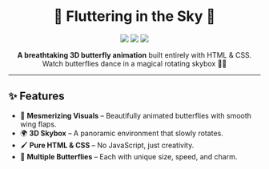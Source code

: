 <h1 align="center">🦋 Fluttering in the Sky 🌌</h1>

<p align="center">
  <img src="https://img.shields.io/badge/HTML-5-orange?logo=html5&logoColor=white" />
  <img src="https://img.shields.io/badge/CSS-3-blue?logo=css3&logoColor=white" />
  <img src="https://img.shields.io/badge/Animation-3D-green" />
</p>

<p align="center">
  <b>A breathtaking 3D butterfly animation</b> built entirely with HTML & CSS.  
  Watch butterflies dance in a magical rotating skybox 🌈✨
</p>

---

## ✨ Features
- 🎨 **Mesmerizing Visuals** – Beautifully animated butterflies with smooth wing flaps.
- 🌍 **3D Skybox** – A panoramic environment that slowly rotates.
- 🖌 **Pure HTML & CSS** – No JavaScript, just creativity.
- 🦋 **Multiple Butterflies** – Each with unique size, speed, and charm.



